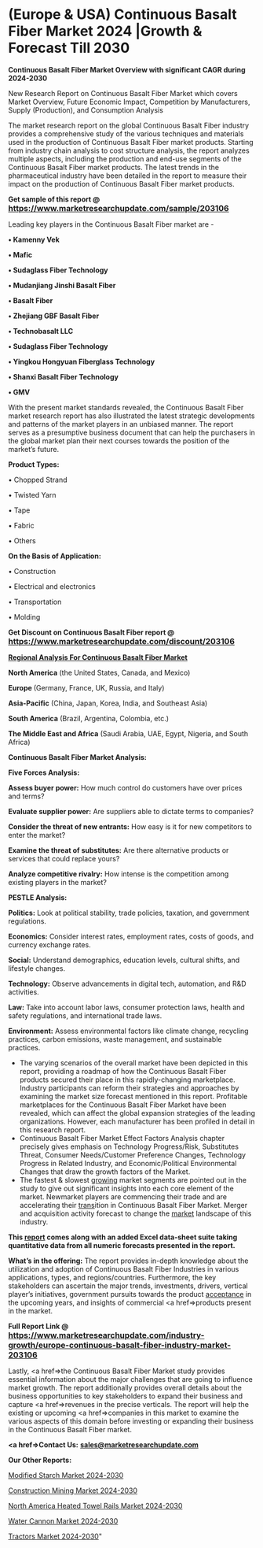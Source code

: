 # (Europe & USA) Continuous Basalt Fiber Market 2024 |Growth & Forecast Till 2030

<strong>Continuous Basalt Fiber Market Overview with significant CAGR during 2024-2030</strong>

New Research Report on Continuous Basalt Fiber Market which covers Market Overview, Future Economic Impact, Competition by Manufacturers, Supply (Production), and Consumption Analysis

The market research report on the global Continuous Basalt Fiber industry provides a comprehensive study of the various techniques and materials used in the production of Continuous Basalt Fiber market products. Starting from industry chain analysis to cost structure analysis, the report analyzes multiple aspects, including the production and end-use segments of the Continuous Basalt Fiber market products. The latest trends in the pharmaceutical industry have been detailed in the report to measure their impact on the production of Continuous Basalt Fiber market products.

<strong>Get sample of this report @ <a href=https://www.marketresearchupdate.com/sample/203106><font size=3 color=#0000ff>https://www.marketresearchupdate.com/sample/203106</font></a></strong>

Leading key players in the Continuous Basalt Fiber market are -

<strong>• Kamenny Vek

• Mafic

• Sudaglass Fiber Technology

• Mudanjiang Jinshi Basalt Fiber

• Basalt Fiber

• Zhejiang GBF Basalt Fiber

• Technobasalt LLC

• Sudaglass Fiber Technology

• Yingkou Hongyuan Fiberglass Technology

• Shanxi Basalt Fiber Technology

• GMV</strong>

With the present market standards revealed, the Continuous Basalt Fiber market research report has also illustrated the latest strategic developments and patterns of the market players in an unbiased manner. The report serves as a presumptive business document that can help the purchasers in the global market plan their next courses towards the position of the market’s future.

<strong>Product Types:</strong>

• Chopped Strand

• Twisted Yarn

• Tape

• Fabric

• Others

<strong>On the Basis of Application:</strong>

• Construction

• Electrical and electronics

• Transportation

• Molding

<strong>Get Discount on Continuous Basalt Fiber report @ <a href=https://www.marketresearchupdate.com/discount/203106><font size=3 color=#0000ff>https://www.marketresearchupdate.com/discount/203106</font></a></strong>

<strong><u><b>Regional Analysis For Continuous Basalt Fiber Market</b></u></strong>

<strong><b>North America</b></strong> (the United States, Canada, and Mexico)

<strong><b>Europe </b></strong>(Germany, France, UK, Russia, and Italy)

<strong><b>Asia-Pacific</b></strong> (China, Japan, Korea, India, and Southeast Asia)

<strong><b>South America</b></strong> (Brazil, Argentina, Colombia, etc.)

<strong><b>The Middle East and Africa</b></strong> (Saudi Arabia, UAE, Egypt, Nigeria, and South Africa)

<strong>Continuous Basalt Fiber Market Analysis:</strong>

<strong>Five Forces Analysis:</strong>

<strong>Assess buyer power:</strong> How much control do customers have over prices and terms?

<strong>Evaluate supplier power:</strong> Are suppliers able to dictate terms to companies?

<strong>Consider the threat of new entrants:</strong> How easy is it for new competitors to enter the market?

<strong>Examine the threat of substitutes:</strong> Are there alternative products or services that could replace yours?

<strong>Analyze competitive rivalry:</strong> How intense is the competition among existing players in the market?

<strong>PESTLE Analysis:</strong>

<strong>Politics:</strong> Look at political stability, trade policies, taxation, and government regulations.

<strong>Economics:</strong> Consider interest rates, employment rates, costs of goods, and currency exchange rates.

<strong>Social:</strong> Understand demographics, education levels, cultural shifts, and lifestyle changes.

<strong>Technology:</strong> Observe advancements in digital tech, automation, and R&D activities.

<strong>Law:</strong> Take into account labor laws, consumer protection laws, health and safety regulations, and international trade laws.

<strong>Environment:</strong> Assess environmental factors like climate change, recycling practices, carbon emissions, waste management, and sustainable practices.

<ul>
  <li>The varying scenarios of the overall market have been depicted in this report, providing a roadmap of how the Continuous Basalt Fiber products secured their place in this rapidly-changing marketplace. Industry participants can reform their strategies and approaches by examining the market size forecast mentioned in this report. Profitable marketplaces for the Continuous Basalt Fiber Market have been revealed, which can affect the global expansion strategies of the leading organizations. However, each manufacturer has been profiled in detail in this research report.</li>
  <li>Continuous Basalt Fiber Market Effect Factors Analysis chapter precisely gives emphasis on Technology Progress/Risk, Substitutes Threat, Consumer Needs/Customer Preference Changes, Technology Progress in Related Industry, and Economic/Political Environmental Changes that draw the growth factors of the Market.</li>
  <li>The fastest &amp; slowest <a href=ASDF991299>growing</a> market segments are pointed out in the study to give out significant insights into each core element of the market. Newmarket players are commencing their trade and are accelerating their <a href=>trans</a>ition in Continuous Basalt Fiber Market. Merger and acquisition activity forecast to change the <a href=>market</a> landscape of this industry.</li>
</ul>
<strong>This <a href=>report</a> comes along with an added Excel data-sheet suite taking quantitative data from all numeric forecasts presented in the report.</strong>

<strong>What’s in the offering:</strong> The report provides in-depth knowledge about the utilization and adoption of Continuous Basalt Fiber Industries in various applications, types, and regions/countries. Furthermore, the key stakeholders can ascertain the major trends, investments, drivers, vertical player’s initiatives, government pursuits towards the product <a href=ASDF881288>acceptance</a> in the upcoming years, and insights of commercial <a href=>products</a> present in the market.

<strong>Full Report Link @ <a href=https://www.marketresearchupdate.com/industry-growth/europe-continuous-basalt-fiber-industry-market-203106><font size=3 color=#0000ff>https://www.marketresearchupdate.com/industry-growth/europe-continuous-basalt-fiber-industry-market-203106</font></a></strong>

Lastly, <a href=>the</a> Continuous Basalt Fiber Market study provides essential information about the major challenges that are going to influence market growth. The report additionally provides overall details about the business opportunities to key stakeholders to expand their business and capture <a href=>revenues</a> in the precise verticals. The report will help the existing or upcoming <a href=>companies</a> in this market to examine the various aspects of this domain before investing or expanding their business in the Continuous Basalt Fiber market.

<strong><a href=><strong>Contact Us:</strong></a></strong>
<strong>sales@marketresearchupdate.com</strong>

<strong>Our Other Reports:</strong>

<a href=https://www.linkedin.com/pulse/modified-starch-market-2023-top-key-players>Modified Starch Market 2024-2030</a>

<a href=https://www.linkedin.com/pulse/construction-mining-market-2023-remarking-enormous>Construction Mining Market 2024-2030</a>

<a href=https://www.linkedin.com/pulse/north-america-heated-towel-rails-market-2030-see-huge>North America Heated Towel Rails Market 2024-2030</a>

<a href=https://www.linkedin.com/pulse/water-cannon-market-2023-2029-emerging-xcbvf/>Water Cannon Market 2024-2030</a>

<a href=https://medium.com/@rocketsharma68/tractors-market-2023-current-and-future-market-potential-by-types-and-by-end-use-industries-f1a59f1a7ff7>Tractors Market 2024-2030</a>"

